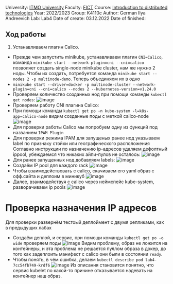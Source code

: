 University: [ITMO University](https://itmo.ru/ru/)
Faculty: [FICT](https://fict.itmo.ru)
Course: [Introduction to distributed technologies](https://github.com/itmo-ict-faculty/introduction-to-distributed-technologies)
Year: 2022/2023
Group: K4110c
Author: German Ilya Andreevich
Lab: Lab4
Date of create: 03.12.2022
Date of finished: 
## Ход работы
1. Устанавливаем плагин Calico.
- Прежде чем запустить minikube, устанавливаем плагин `CNI=Calico`, команда `minikube start --network-plugin=cni --cni=calico` позволяет создать single-node minikube cluster, нам же нужно 2 ноды. Чтобы их создать, потребуется команда `minikube start --nodes 2 -p multinode-demo`. Теперь объединяем их в одно
- `minikube start --driver=docker -p multinode-cluster --network-plugin=cni --cni=calico --nodes 2 --kubernetes-version=v1.24.0`
- Проверяем количество созданных нод при помощи команды `kubectl get nodes`:
![image](https://user-images.githubusercontent.com/116584865/209129524-fef79199-5999-4c30-bd99-228b21372c80.png)
 - Проверяем работу CNI плагина Calico:
 - При помощи команды `kubectl get po -n kube-system -l=k8s-app=calico-node` видим созданные поды с меткой calico-node
 ![image](https://user-images.githubusercontent.com/116584865/209135309-bc77d3ab-2fe8-4c99-8775-abe340469e9a.png)
 - Для проверки работы Calico мы попробуем одну из функций под названием `IPAM Plugin`
 - Для проверки режима IPAM для запущеных ранее нод указываем label по признаку стойки или географического расположения
 Соглавно инструкции по назначению ip-адресов удаляем дефолтный ippool, убеждаемся что никаких айпи-пулов не осталось:
 ![image](https://user-images.githubusercontent.com/116584865/209140984-c6cde9c0-df5e-4cdb-9ada-593e9470810f.png)
- Для ранее запущенных нод добавляем labels:
![image](https://user-images.githubusercontent.com/116584865/209142961-97ee54d9-d3b6-42e9-b4c2-98ac1413f98e.png)
- Создаём IP pool для каждого rack
![image](https://user-images.githubusercontent.com/116584865/209145027-3a4e4e60-5dcd-48f8-b8e6-7db02886c32b.png)
- Чтобы взаимодействовать с calico, скачиваем его yaml образ с офф.сайта и деплоим в миникуб
![image](https://user-images.githubusercontent.com/116584865/209146157-a56f37ac-29b7-4edd-9b87-4acdb7277dd7.png)
- Далее, взаимодействуя с calico через неймспейс kube-system, разворачиваем ip pools
![image](https://user-images.githubusercontent.com/116584865/209148975-141e4dc6-789f-4094-a309-521b6330b974.png)
# Проверка назначения IP адресов
Для проверки развернём тестоый деплоймент с двумя репликами, как в предыдущих лабах
- Создаём деплой, и сервис, при помощи команды `kubectl get po -o wide` проверяем поды
![image](https://user-images.githubusercontent.com/116584865/209151512-e3da4313-8a96-4230-b8f1-97bb146af7df.png)
Видим проблему, образ не ложится на контейнеры, и эта проблема не решается пуллом образа в докер, до того как задеплоить манифест с calico они были в состоянии `ready`.
- Чтобы понять, в чём ошибка, делаем `kubectl describe pod lab4-7cc54fb749-krdf6`
![image](https://user-images.githubusercontent.com/116584865/209153446-c0836e83-90a7-46c0-8f77-8ca537ec116a.png)
Из описания становится понятно, что сервис kubelet по какой-то причине отказывается надевать на контейнер наш образ.



